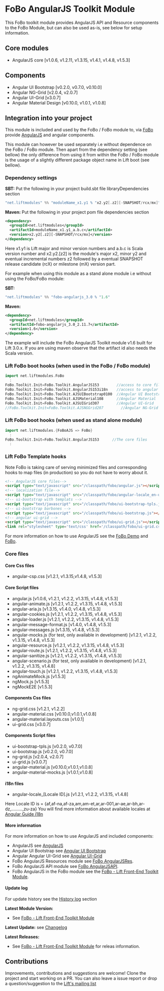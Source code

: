 # FoBo AngularJS Toolkit Module

This FoBo toolkit module provides AngularJS API and Resource components to the FoBo Module, 
but can also be used as-is, see below for setup information.

## Core modules 

- AngularJS core [v1.0.6, v1.2.11, v1.3.15, v1.4.1, v1.4.8, v1.5.3]

## Components

- Angular UI Bootstrap [v0.2.0, v0.7.0, v0.10.0]
- Angular NG-Grid [v2.0.4, v2.0.7]
- Angular UI-Grid [v3.0.7]
- Angular Material Design [v0.10.0, v1.0.1, v1.0.8]

## Integration into your project 

This module is included and used by the FoBo / FoBo module to, via [FoBo](https://github.com/karma4u101/FoBo/blob/master/README.md) 
provide [AngularJS](http://angularjs.org/) and angular components. 

This module can however be used separately i.e without dependence on the FoBo / FoBo module. 
Then apart from the dependency setting (see bellow) the only difference from using it from within the 
FoBo / FoBo module is the usage of a slightly different package object name in Lift boot (see bellow). 

### Dependency settings

**SBT:**
Put the following in your project build.sbt file libraryDependencies section 
```scala
"net.liftmodules" %% "moduleName_x1.y1 % "x2.y2[.z2][-SNAPSHOT/rcx/mx]"
```
**Maven:** 
Put the following in your project pom file dependencies section 
```xml
<dependency>
  <groupId>net.liftmodules</groupId>
  <artifactId>moduleName_x1.y1_a.b.c</artifactId>
  <version>x2.y2[.z2][-SNAPSHOT/rcx/mx]</version>
</dependency>
```
Here x1.y1 is Lift major and minor version numbers and a.b.c is Scala
version number and x2.y2.[z2] is the module's major x2, minor y2 and
eventual incremental numbers z2 followed by a eventual SNAPSHOT 
release candidate (rcX) or milestone (mX) version part.

For example when using this module as a stand alone module i.e without using the FoBo/FoBo module:

**SBT:**
```scala
"net.liftmodules" %% "fobo-angularjs_3.0 % "1.6"
``` 
**Maven:**
```xml      
<dependency>
  <groupId>net.liftmodules</groupId>
  <artifactId>fobo-angularjs_3.0_2.11.7</artifactId>
  <version>1.6</version>
</dependency>
```
The example will include the FoBo AngularJS Toolkit module v1.6 built for Lift 3.0.x. 
If you are using maven observe that the artifact id also needs the Scala version.

### Lift FoBo boot hooks (when used in the FoBo / FoBo module)
```scala
import net.liftmodules.FoBo 
  :
FoBo.Toolkit.Init=FoBo.Toolkit.AngularJS153        //access to core files 
FoBo.Toolkit.Init=FoBo.Toolkit.AngularJS153i18n    //access to angular i18n files 
FoBo.Toolkit.Init=FoBo.Toolkit.AJSUIBootstrap0100  //Angular UI Bootstrap
FoBo.Toolkit.Init=FoBo.Toolkit.AJSMaterial108      //Angular Material
FoBo.Toolkit.Init=FoBo.Toolkit.AJSUIGrid307        //Angular UI-Grid
//FoBo.Toolkit.Init=FoBo.Toolkit.AJSNGGrid207        //Angular NG-Grid
```
### Lift FoBo boot hooks (when used as stand alone module)
```scala
import net.liftmodules.{FoBoAJS => FoBo} 
  :
FoBo.Toolkit.Init=FoBo.Toolkit.AngularJS153      //The core files 
  :
```
### Lift FoBo Template hooks

Note FoBo is taking care of serving minimized files and corresponding hooks to map files (in production) so you 
do not have to worry about it. 
```html
<!-- AngularJS core files-->
<script type="text/javascript" src="/classpath/fobo/angular.js"></script>
<!-- localization file-->
<script type="text/javascript" src="/classpath/fobo/angular-locale_en-us.js"></script>
<!-- ui-bootstrap with templats -->
<script type="text/javascript" src="/classpath/fobo/ui-bootstrap-tpls.js"></script>
<!-- ui-bootstrap barbones -->
<script type="text/javascript" src="/classpath/fobo/ui-bootstrap.js"></script>
<!-- angular ui-grid -->
<script type="text/javascript" src="/classpath/fobo/ui-grid.js"></script>
<link rel="stylesheet" type='text/css' href='/classpath/fobo/ui-grid.css'>
```

For more information on how to use AngularJS see the [FoBo Demo](http://www.media4u101.se/fobo-lift-template-demo/) and [FoBo](https://github.com/karma4u101/FoBo/blob/master/README.md).  

### Core files

#### Core Css files

- angular-csp.css [v1.2.1, v1.3.15,v1.4.8, v1.5.3]

#### Core Script files

- angular.js [v1.0.6, v1.2.1, v1.2.2, v1.3.15, v1.4.8, v1.5.3]
- angular-animate.js [v1.2.1, v1.2.2, v1.3.15, v1.4.8, v1.5.3]
- angular-aria.js [v1.3.15, v1.4.0, v1.4.8, v1.5.3]
- angular-cookies.js [v1.2.1, v1.2.2, v1.3.15, v1.4.8, v1.5.3]
- angular-loader.js [v1.2.1, v1.2.2, v1.3.15, v1.4.8, v1.5.3]
- angular-message-format.js [v1.4.0, v1.4.8, v1.5.3]
- angular-messages.js [v1.3.15, v1.4.8, v1.5.3]
- angular-mocks.js (for test, only available in development) [v1.2.1, v1.2.2, v1.3.15, v1.4.8, v1.5.3]
- angular-resource.js [v1.2.1, v1.2.2, v1.3.15, v1.4.8, v1.5.3]
- angular-route.js [v1.2.1, v1.2.2, v1.3.15, v1.4.8, v1.5.3]
- angular-sanitize.js [v1.2.1, v1.2.2, v1.3.15, v1.4.8, v1.5.3]
- angular-scenario.js (for test, only available in development) [v1.2.1, v1.2.2, v1.3.15, v1.4.8] 
- angular-touch.js [v1.2.1, v1.2.2, v1.3.15, v1.4.8, v1.5.3]
- ngAnimateMock.js [v1.5.3]
- ngMock.js [v1.5.3]
- ngMockE2E [v1.5.3]

#### Components Css files

- ng-grid.css [v1.2.1, v1.2.2]
- angular-material.css [v0.10.0,v1.0.1,v1.0.8]
- angular-material.layouts.css [v1.0.1]
- ui-grid.css [v3.0.7]


#### Components Script files

- ui-bootstrap-tpls.js [v0.2.0, v0.7.0]
- ui-bootstrap.js [v0.2.0, v0.7.0]
- ng-grid.js [v2.0.4, v2.0.7]
- ui-grid.js [v3.0.7]
- angular-material.js [v0.10.0,v1.0.1,v1.0.8]
- angular-material-mocks.js [v1.0.1,v1.0.8]
 
#### i18n files

- angular-locale_[Locale ID].js [v1.2.1, v1.2.2, v1.3.15, v1.4.8]

Here Locale ID is = {af,af-na,af-za,am,am-et,ar,ar-001,ar-ae,ar-bh,ar-dz,.........,zu-za}
You will find more information about available locales at [Angular Guide i18n](http://docs.angularjs.org/guide/i18n)

#### More information
 
For more information on how to use AngularJS and included components:
- AngularJS see [AngularJS](http://angularjs.org/)
- Angular UI Bootstrap see [Angular UI Bootstrap](http://angular-ui.github.io/bootstrap/)
- Angular Angular UI-Grid see [Angular UI-Grid](http://ui-grid.info/)
- FoBo AngularJS Resources module see [FoBo AngularJSRes](https://github.com/karma4u101/FoBo/Angular/AngularJSRes).
- FoBo AngularJS API module see [FoBo AngularJSAPI](https://github.com/karma4u101/FoBo/Angular/AngularJSAPI).
- FoBo AngularJS in the FoBo module see the [FoBo - Lift Front-End Toolkit Module](https://github.com/karma4u101/FoBo).

#### Update log

For update history see the [History log](https://github.com/karma4u101/FoBo/tree/master/CHANGELOG.md#history-log) section

**Latest Module Version:**
- See [FoBo - Lift Front-End Toolkit Module](https://github.com/karma4u101/FoBo)  

**Latest Update:**
see [Changelog](https://github.com/karma4u101/FoBo/blob/develop/CHANGELOG.md)

**Latest Releases:**
- See [FoBo - Lift Front-End Toolkit Module](https://github.com/karma4u101/FoBo) for releas information.

## Contributions
Improvements, contributions and suggestions are welcome! Clone the project and start working on a PR. You can also leave a issue report or drop a question/suggestion to the [Lift's mailing list](http://groups.google.com/group/liftweb/) 

 


